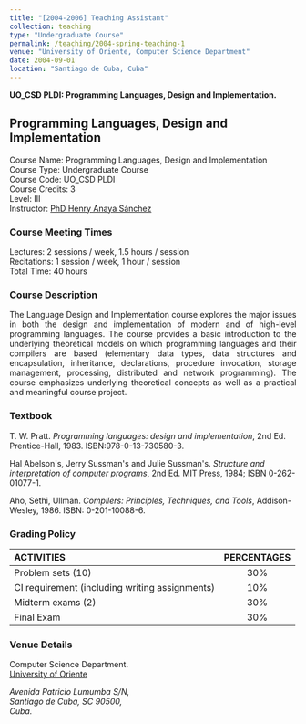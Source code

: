 ```yaml
---
title: "[2004-2006] Teaching Assistant"
collection: teaching
type: "Undergraduate Course"
permalink: /teaching/2004-spring-teaching-1
venue: "University of Oriente, Computer Science Department"
date: 2004-09-01
location: "Santiago de Cuba, Cuba"
---
```


**UO_CSD PLDI: Programming Languages, Design and Implementation.**



## Programming Languages, Design and Implementation
Course Name: Programming Languages, Design and Implementation <br />
Course Type:  Undergraduate Course  <br />
Course Code: UO_CSD PLDI  <br />
Course Credits: 3  <br />
Level: III   <br />
Instructor: [PhD Henry Anaya Sánchez](https://www.linkedin.com/in/henry-anaya-s%C3%A1nchez-23134760/) 

### Course Meeting Times
Lectures: 2 sessions / week, 1.5 hours / session  <br />
Recitations: 1 session / week, 1 hour / session <br />
Total Time: 40 hours <br />

### Course Description
<div style="text-align:  justify">
The Language Design and Implementation course explores the major issues in both the design and 
implementation of modern and  of high-level programming languages. The course provides a basic introduction to 
the underlying theoretical models on which programming languages and their compilers are based (elementary data 
types, data structures and encapsulation, inheritance, declarations, procedure invocation, storage management, 
processing, distributed and network programming). The course emphasizes underlying theoretical concepts as well 
as a practical and meaningful course project.
</div>


### Textbook
T. W. Pratt. *Programming languages: design and implementation*, 2nd Ed. Prentice-Hall, 1983. ISBN:978-0-13-730580-3.

Hal Abelson's, Jerry Sussman's and Julie Sussman's. *Structure and interpretation of computer programs*, 2nd Ed. MIT Press, 1984; ISBN 0-262-01077-1.

Aho, Sethi, Ullman. *Compilers: Principles, Techniques, and Tools*, Addison-Wesley, 1986. ISBN: 0-201-10088-6.

### Grading Policy

| ACTIVITIES                                     | PERCENTAGES | 
|:-----------------------------------------------|:-----------:|
| Problem sets (10)                              |     30%     | 
| CI requirement (including writing assignments) |     10%     | 
| Midterm exams (2)                              |     30%     | 
| Final Exam                                     |    	30%     | 

  
### Venue Details
Computer Science Department. <br />
[University of Oriente](https://www.uo.edu.cu/)
<address>
  Avenida Patricio Lumumba S/N, <br /> Santiago de Cuba, SC 90500, <br /> Cuba.
</address>



